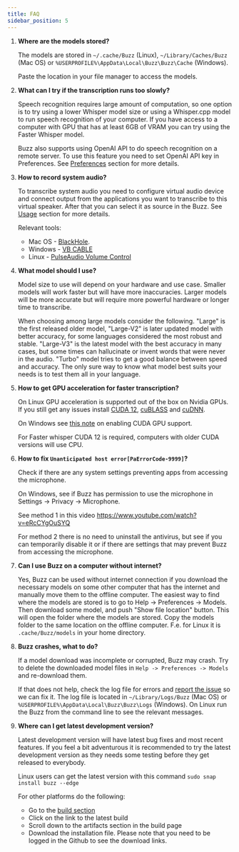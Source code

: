 ```yaml
---
title: FAQ
sidebar_position: 5
---
```


1. **Where are the models stored?**

   The models are stored in `~/.cache/Buzz` (Linux), `~/Library/Caches/Buzz`
   (Mac OS) or `%USERPROFILE%\AppData\Local\Buzz\Buzz\Cache` (Windows).

   Paste the location in your file manager to access the models.

2. **What can I try if the transcription runs too slowly?**

   Speech recognition requires large amount of computation, so one option is to try using a lower Whisper model size or using a Whisper.cpp model to run speech recognition of your computer. If you have access to a computer with GPU that has at least 6GB of VRAM you can try using the Faster Whisper model.

   Buzz also supports using OpenAI API to do speech recognition on a remote server. To use this feature you need to set OpenAI API key in Preferences. See [Preferences](https://chidiwilliams.github.io/buzz/docs/preferences) section for more details.

3. **How to record system audio?**

   To transcribe system audio you need to configure virtual audio device and connect output from the applications you want to transcribe to this virtual speaker. After that you can select it as source in the Buzz. See [Usage](https://chidiwilliams.github.io/buzz/docs/usage/live_recording) section for more details.

   Relevant tools:
   - Mac OS - [BlackHole](https://github.com/ExistentialAudio/BlackHole).
   - Windows - [VB CABLE](https://vb-audio.com/Cable/)
   - Linux - [PulseAudio Volume Control](https://wiki.ubuntu.com/record_system_sound)

4. **What model should I use?**

   Model size to use will depend on your hardware and use case. Smaller models will work faster but will have more inaccuracies. Larger models will be more accurate but will require more powerful hardware or longer time to transcribe. 

   When choosing among large models consider the following. "Large" is the first released older model, "Large-V2" is later updated model with better accuracy, for some languages considered the most robust and stable. "Large-V3" is the latest model with the best accuracy in many cases, but some times can hallucinate or invent words that were never in the audio. "Turbo" model tries to get a good balance between speed and accuracy. The only sure way to know what model best suits your needs is to test them all in your language. 

5. **How to get GPU acceleration for faster transcription?**

   On Linux GPU acceleration is supported out of the box on Nvidia GPUs. If you still get any issues install [CUDA 12](https://developer.nvidia.com/cuda-downloads), [cuBLASS](https://developer.nvidia.com/cublas) and [cuDNN](https://developer.nvidia.com/cudnn).

   On Windows see [this note](https://github.com/chidiwilliams/buzz/blob/main/CONTRIBUTING.md#gpu-support) on enabling CUDA GPU support.

   For Faster whisper CUDA 12 is required, computers with older CUDA versions will use CPU.   

6. **How to fix `Unanticipated host error[PaErrorCode-9999]`?**

   Check if there are any system settings preventing apps from accessing the microphone.

   On Windows, see if Buzz has permission to use the microphone in Settings -> Privacy -> Microphone.

   See method 1 in this video https://www.youtube.com/watch?v=eRcCYgOuSYQ

   For method 2 there is no need to uninstall the antivirus, but see if you can temporarily disable it or if there are settings that may prevent Buzz from accessing the microphone.

7. **Can I use Buzz on a computer without internet?**

   Yes, Buzz can be used without internet connection if you download the necessary models on some other computer that has the internet and manually move them to the offline computer. The easiest way to find where the models are stored is to go to Help -> Preferences -> Models. Then download some model, and push "Show file location" button. This will open the folder where the models are stored. Copy the models folder to the same location on the offline computer. F.e. for Linux it is `.cache/Buzz/models` in your home directory.

8. **Buzz crashes, what to do?**

   If a model download was incomplete or corrupted, Buzz may crash. Try to delete the downloaded model files in `Help -> Preferences -> Models` and re-download them.

   If that does not help, check the log file for errors and [report the issue](https://github.com/chidiwilliams/buzz/issues) so we can fix it. The log file is located in `~/Library/Logs/Buzz` (Mac OS) or `%USERPROFILE%\AppData\Local\Buzz\Buzz\Logs` (Windows). On Linux run the Buzz from the command line to see the relevant messages.

9. **Where can I get latest development version?**

   Latest development version will have latest bug fixes and most recent features. If you feel a bit adventurous it is recommended to try the latest development version as they needs some testing before they get released to everybody. 

   Linux users can get the latest version with this command `sudo snap install buzz --edge`

   For other platforms do the following:
    - Go to the [build section](https://github.com/chidiwilliams/buzz/actions/workflows/ci.yml?query=branch%3Amain)
    - Click on the link to the latest build
    - Scroll down to the artifacts section in the build page
    - Download the installation file. Please note that you need to be logged in the Github to see the download links.